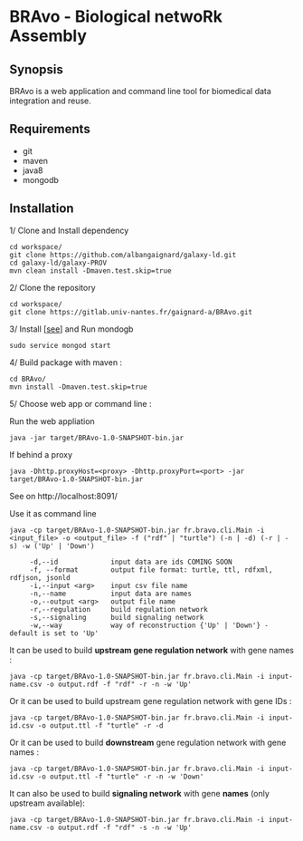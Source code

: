 # BRAvo - Biological netwoRk Assembly

## Synopsis
BRAvo is a web application and command line tool for biomedical data integration and reuse.

## Requirements
- git
- maven
- java8
- mongodb

## Installation
1/ Clone and Install dependency 

    cd workspace/
    git clone https://github.com/albangaignard/galaxy-ld.git
    cd galaxy-ld/galaxy-PROV
    mvn clean install -Dmaven.test.skip=true

2/ Clone the repository

    cd workspace/
    git clone https://gitlab.univ-nantes.fr/gaignard-a/BRAvo.git

3/ Install [[see](https://docs.mongodb.com/manual/tutorial/install-mongodb-on-ubuntu/)] and Run mondogb 

    sudo service mongod start
    
4/ Build package with maven :

    cd BRAvo/
    mvn install -Dmaven.test.skip=true
    
5/ Choose web app or command line :

Run the web appliation 

    java -jar target/BRAvo-1.0-SNAPSHOT-bin.jar

If behind a proxy 

    java -Dhttp.proxyHost=<proxy> -Dhttp.proxyPort=<port> -jar target/BRAvo-1.0-SNAPSHOT-bin.jar
   
See on http://localhost:8091/

Use it as command line

    java -cp target/BRAvo-1.0-SNAPSHOT-bin.jar fr.bravo.cli.Main -i <input_file> -o <output_file> -f ("rdf" | "turtle") (-n | -d) (-r | -s) -w ('Up' | 'Down')
         
         -d,--id             input data are ids COMING SOON
         -f, --format        output file format: turtle, ttl, rdfxml, rdfjson, jsonld
         -i,--input <arg>    input csv file name
         -n,--name           input data are names
         -o,--output <arg>   output file name
         -r,--regulation     build regulation network
         -s,--signaling      build signaling network
         -w,--way            way of reconstruction {'Up' | 'Down'} - default is set to 'Up'


It can be used to build **upstream gene regulation network** with gene names : 

    java -cp target/BRAvo-1.0-SNAPSHOT-bin.jar fr.bravo.cli.Main -i input-name.csv -o output.rdf -f "rdf" -r -n -w 'Up'
    
Or it can be used to build upstream gene regulation network with gene IDs : 

    java -cp target/BRAvo-1.0-SNAPSHOT-bin.jar fr.bravo.cli.Main -i input-id.csv -o output.ttl -f "turtle" -r -d

Or it can be used to build **downstream** gene regulation network with gene names : 

    java -cp target/BRAvo-1.0-SNAPSHOT-bin.jar fr.bravo.cli.Main -i input-id.csv -o output.ttl -f "turtle" -r -n -w 'Down'
    
It can also be used to build **signaling network** with gene **names** (only upstream available): 

    java -cp target/BRAvo-1.0-SNAPSHOT-bin.jar fr.bravo.cli.Main -i input-name.csv -o output.rdf -f "rdf" -s -n -w 'Up'
